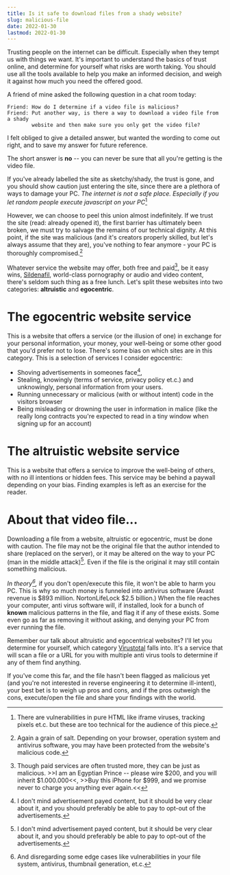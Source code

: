 ```yaml
---
title: Is it safe to download files from a shady website?
slug: malicious-file
date: 2022-01-30
lastmod: 2022-01-30
---
```


Trusting people on the internet can be difficult. Especially when they tempt us
with things we want. It's important to understand the basics of trust online,
and determine for yourself what risks are worth taking. You should use all the tools
available to help you make an informed decision, and weigh it against how much
you need the offered good. 

<!--more-->

A friend of mine asked the following question in a chat room today:
```
Friend: How do I determine if a video file is malicious?
Friend: Put another way, is there a way to download a video file from a shady
        website and then make sure you only get the video file?
```

I felt obliged to give a detailed answer, but wanted the wording to come out
right, and to save my answer for future reference.

The short answer is **no** -- you can never be sure that all you're getting is
the video file.

If you've already labelled the site as sketchy/shady, the trust is gone, and you
should show caution just entering the site, since there are a plethora of ways
to damage your PC. *The internet is not a safe place. Especially if you let
random people execute javascript on your PC*[^1]

[^1]: There are vulnerabilities in pure HTML like iframe viruses, tracking
  pixels et.c. but these are too technical for the audience of this piece.

However, we can choose to peel this union almost indefinitely. If we trust the
site (read: already opened it), the first barrier has ultimately been broken,
we must try to salvage the remains of our technical dignity. At this point,
if the site was malicious (and it's creators properly skilled, but let's always
assume that they are), you've nothing to fear anymore - your PC is
thoroughly compromised.[^2] 

[^2]: Again a grain of salt. Depending on your browser, operation system and
  antivirus software, you may have been protected from the website's malicious
  code.

Whatever service the website may offer, both free and paid[^3], be it easy wins,
[Sildenafil](https://en.wikipedia.org/wiki/Sildenafil), world-class pornography
or audio and video content, there's seldom such thing as a free lunch. Let's
split these websites into two categories: **altruistic** and **egocentric**.

[^3]: Though paid services are often trusted more, they can be just as
  malicious. >>I am an Egyptian Prince -- please wire \$200, and you will inherit
  \$1.000.000<<, >>Buy this iPhone for \$999, and we promise never to charge
you anything ever again.<<

# The egocentric website service

This is a website that offers a service (or the illusion of one) in exchange for
your personal information, your money, your well-being or some other good that
you'd prefer not to lose. There's some bias on which sites are in this category.
This is a selection of services I consider egocentric:

- Shoving advertisements in someones face[^4],
- Stealing, knowingly (terms of service, privacy policy et.c.) and unknowingly,
  personal information from your users.
- Running unnecessary or malicious (with or without intent) code in the visitors
  browser
- Being misleading or drowning the user in information in malice (like the
  really long contracts you're expected to read in a tiny window when signing up
  for an account)

[^4]: I don't mind advertisement payed content, but it should be very clear
  about it, and you should preferably be able to pay to opt-out of the
  advertisements.

# The altruistic website service

This is a website that offers a service to improve the well-being of others,
with no ill intentions or hidden fees. This service may be behind a paywall
depending on your bias. Finding examples is left as an exercise for the reader.

# About that video file...

Downloading a file from a website, altruistic or egocentric, must  be done with
caution. The file may not be the original file that the author intended to share
(replaced on the server), or it may be altered on the way to your PC (man in the
middle attack)[^4]. Even if the file is the original it may still contain
something malicious.

[^4]: These can, as far as we now, be mitigated using valid SSL certificates, if
  you trust the certificate authority and the encryption algorithm. Ask your
grandmother, which encryption algorithm she trusts the most.

*In theory[^5],* if you don't open/execute this file, it won't be able to harm
you PC. This is why so much money is funneled into antivirus software (Avast
revenue is \$893 million. NortonLifeLock \$2.5 billion.) When the file reaches
your computer, anti virus software will, if installed, look for a bunch of
**known** malicious patterns in the file, and flag it if any of these exists.
Some even go as far as removing it without asking, and denying your PC from ever
running the file.

Remember our talk about altruistic and egocentrical websites? I'll let you
determine for yourself, which category [Virustotal](https://www.virustotal.com)
falls into. It's a service that will scan a file or a URL for you with multiple
anti virus tools to determine if any of them find anything.

If you've come this far, and the file hasn't been flagged as malicious yet (and
you're not interested in reverse engineering it to determine ill-intent), your
best bet is to weigh up pros and cons, and if the pros outweigh the cons,
execute/open the file and share your findings with the world.

[^5]: And disregarding some edge cases like vulnerabilities in your file system,
  antivirus, thumbnail generation, et.c.
